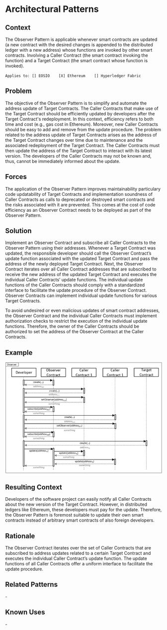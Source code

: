 # Architectural Patterns
## Context
The Observer Pattern is applicable whenever smart contracts are updated (a new contract with the desired changes is appended to the distributed ledger with a new address) whose functions are invoked by other smart contracts. Involving a Caller Contract (the smart contract invoking the function) and a Target Contract (the smart contract whose function is invoked).

``Applies to: [] EOSIO    [X] Ethereum    [] Hyperledger Fabric``
## Problem
The objective of the Observer Pattern is to simplify and automate the address update of Target Contracts. The Caller Contracts that make use of the Target Contract should be efficiently updated by developers after the Target Contract's redeployment. In this context, efficiency refers to both time and cost (e.g., gas cost in Ethereum). Moreover, new Caller Contracts should be easy to add and remove from the update procedure. The problem related to the address update of Target Contracts arises as the address of the Target Contract changes over time due to maintenance and the associated redeployment of the Target Contract. The Caller Contracts must then update the address of the Target Contract to interact with its latest version. The developers of the Caller Contracts may not be known and, thus, cannot be immediately informed about the update. 

## Forces
The application of the Observer Pattern improves maintainability particulary code updatability of Target Contracts and implementation soundness of Caller Contracts as calls to deprecated or destroyed smart contracts and the risks associated with it are prevented. This comes at the cost of code efficiency as an Observer Contract needs to be deployed as part of the Observer Pattern.

## Solution
Implement an Observer Contract and subscribe all Caller Contracts to the Observer Pattern using their addresses. Whenever a Target Contract was updated, the responsible developer should call the Observer Contract’s update function associated with the updated Target Contract and pass the address of the newly deployed Target Contract. Next, the Observer Contract iterates over all Caller Contract addresses that are subscribed to receive the new address of the updated Target Contract and executes the individual Caller Contracts’ update functions. The individual update functions of the Caller Contracts should comply with a standardized interface to facilitate the update procedure of the Observer Contract. Observer Contracts can implement individual update functions for various Target Contracts.

To avoid undesired or even malicious updates of smart contract addresses, the Observer Contract and the individual Caller Contracts must implement authorization checks to restrict the execution of the individual update functions. Therefore, the owner of the Caller Contracts should be authorized to set the address of the Observer Contract at the Caller Contracts.

## Example
![Observer](Observer%20Pattern%20-%20Observer.png)

## Resulting Context
Developers of the software project can easily notify all Caller Contracts about the new version of the Target Contract. However, in distributed ledgers like Ethereum, these developers must pay for the update. Therefore, the Observer Pattern is foremost suitable to update their own smart contracts instead of arbitrary smart contracts of also foreign developers.

## Rationale
The Observer Contract iterates over the set of Caller Contracts that are subscribed to address updates related to a certain Target Contract and executes the individual Caller Contract’s update function. The update functions of all Caller Contracts offer a uniform interface to facilitate the update procedure.

## Related Patterns
\-

## Known Uses
\-
